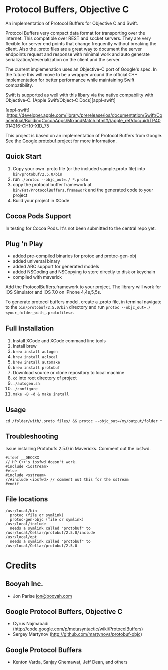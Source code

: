 # Protocol Buffers, Objective C

An implementation of Protocol Buffers for Objective C and Swift.

Protocol Buffers very compact data format for transporting over the internet. This compatible over REST and socket servers. They are very flexible for server end points that change frequently without breaking the client. Also the .proto files are a great way to document the server endpoints request and response with minimal work and auto generate serialization/deserialization on the client and the server. 

The current implemenation uses an Objective-C port of Google's spec. In the future this will move to be a wrapper around the official C++ implementation for better performance while maintaining Swift compatibility.

Swift is supported as well with this libary via the native compability with Objective-C. [Apple Swift/Object-C Docs][appl-swift]

[appl-swift] :https://developer.apple.com/library/prerelease/ios/documentation/Swift/Conceptual/BuildingCocoaApps/MixandMatch.html#//apple_ref/doc/uid/TP40014216-CH10-XID_75

This project is based on an implementation of Protocol Buffers from Google.  See the
[Google protobuf project][g-protobuf] for more information.

[g-protobuf]: https://developers.google.com/protocol-buffers

## Quick Start

1. Copy your own .proto file (or the included sample.proto file) into `bin/protobuf/2.5.0/bin`
2. run `./protoc --objc_out=./ *.proto`
3. copy the protocol buffer framework at `bin/Fat/ProtocolBuffers.framework` and the generated code to your project
4. Build your project in XCode


## Cocoa Pods Support

In testing for Cocoa Pods. It's not been submitted to the central repo yet.

## Plug 'n Play

* added pre-compiled binaries for protoc and protoc-gen-obj
* added universal binary
* added ARC support for generated models
* added NSCoding and NSCopying to store directly to disk or keychain
* compiled with maverick

Add the ProtocolBuffers.framework to your project. The library will work for iOS Simulator and iOS 7.0 on iPhone 4,4s,5,5s.  

To generate protocol buffers model, create a .proto file, in terminal navigate to the `bin/protobuf/2.5.0/bin` directory and run `protoc --objc_out=./ <your_folder_with_.protofiles>`.

## Full Installation

1. Install XCode and XCode command line tools
2. Install brew
3. `brew install autogen`
4. `brew install aclocal`
5. `brew install automake`
6. `brew install protobuf`
6. Download source or clone repository to local machine
7. `cd` into root directory of project
8. `./autogen.sh`
9. `./configure`
10. `make -B -d & make install`

## Usage

`cd /folder/with/.proto files/ && protoc --objc_out=/my/output/folder *`

## Troubleshooting

Issue installing Protobufs 2.5.0 in Mavericks. Comment out the iosfwd.  

    #ifdef __DECCXX
    // HP C++'s iosfwd doesn't work.
    #include <iostream>
    #else
    #include <sstream>
    //#include <iosfwd> // comment out this for the sstream
    #endif

## File locations

    /usr/local/bin 
      protoc (file or symlink)
      protoc-gen-objc (file or symlink)
    /usr/local/include
      needs a symlink called "protobuf" to /usr/local/Cellar/protobuf/2.5.0/include
    /usr/local/opt
      needs a symlink called "protobuf" to /usr/local/Cellar/protobuf/2.5.0


# Credits

Booyah Inc.
-------------------------------------------------------------------------------
- Jon Parise <jon@booyah.com>


Google Protocol Buffers, Objective C
-------------------------------------------------------------------------------
- Cyrus Najmabadi  (http://code.google.com/p/metasyntactic/wiki/ProtocolBuffers)
- Sergey Martynov  (http://github.com/martynovs/protobuf-objc)


Google Protocol Buffers
-------------------------------------------------------------------------------
- Kenton Varda, Sanjay Ghemawat, Jeff Dean, and others
